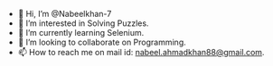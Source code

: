 - 👋 Hi, I’m @Nabeelkhan-7
- 👀 I’m interested in Solving Puzzles.
- 🌱 I’m currently learning Selenium.
- 💞️ I’m looking to collaborate on Programming.
- 📫 How to reach me on mail id: nabeel.ahmadkhan88@gmail.com.

<!---
Nabeelkhan-7/Nabeelkhan-7 is a ✨ special ✨ repository because its `README.md` (this file) appears on your GitHub profile.
You can click the Preview link to take a look at your changes.
--->
